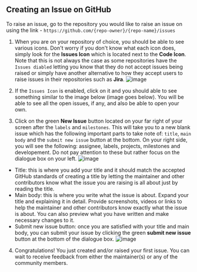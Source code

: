 ## Creating an Issue on GitHub

To raise an issue, go to the repository you would like to raise an issue on using the link - `https://github.com/{repo-owner}/{repo-name}/issues`

1. When you are on your repository of choice, you should be able to see various icons. Don't worry if you don't know what each icon does, simply look for the **Issues Icon** which is located next to the **Code Icon**. Note that this is not always the case as some repositories have the `Issues diabled` letting you know that they do not accept issues being raised or simply have another alternative to how they accept users to raise issues in their repositories such as **Jira**. 
![image](https://github.com/akebu6/Open-Source-With-Pradumna-Fork/blob/docs/pages/How-to/guide/readme-files/issue-1.png)

2. If the `Issues Icon` is enabled, click on it and you should able to see something similar to the image below (image goes below). You will be able to see all the open issues, if any, and also be able to open your own.

3. Click on the green **New Issue** button located on your far right of your screen after the `labels` and `milestones`. This will take you to a new blank issue which has the following important parts to take note of: `title`, `main body` and the `submit new issue` button at the bottom. On your right side, you will see the following: assignee, labels, projects, milestones and developement. Do not pay attention to these but rather focus on the dialogue box on your left.
![image](https://github.com/akebu6/Open-Source-With-Pradumna-Fork/blob/docs/pages/How-to/guide/readme-files/issue-2.png)

  + Title: this is where you add your title and it should match the accepted GitHub standards of creating a title by letting the maintainer and other contributors know what the issue you are raising is all about just by reading the title.
  + Main body: this is where you write what the issue is about. Expand your title and explaining it in detail. Provide screenshots, videos or links to help the maintainer and other contributors know exactly what the issue is about. You can also preview what you have written and make necessary changes to it. 
  + Submit new issue button: once you are satisfied with your title and main body, you can submit your issue by clicking the green **submit new issue** button at the bottom of the dialogue box.
  ![image](https://github.com/akebu6/Open-Source-With-Pradumna-Fork/blob/docs/pages/How-to/guide/readme-files/issue-3.png)

4. Congratulations! You just created and/or raised your first issue. You can wait to receive feedback from either the maintainer(s) or any of the community members.